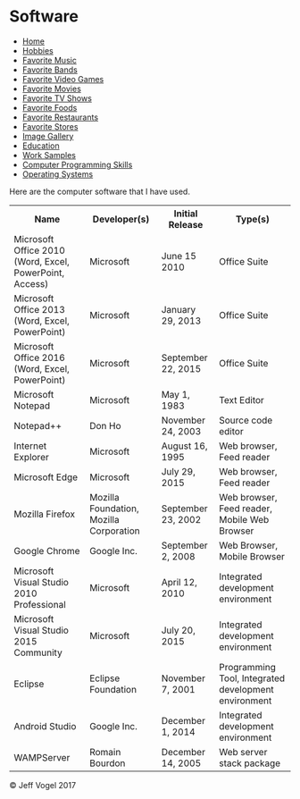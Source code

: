 <body>
		<div class = "header">
			<h1>Software</h1>
		</div>
		<div class = "nav">
			<ul>
				<li><a href="Website About Me - Main - print.md">Home</a></li>
				<li><a href="Website About Me - Hobbies - print.md">Hobbies</a></li>
				<li><a href="Website About Me - Favorite Music - print.md">Favorite Music</a></li>
				<li><a href="Website About Me - Favorite Bands - print.md">Favorite Bands</a></li>
				<li><a href="Website About Me - Favorite Video Games - print.md">Favorite Video Games</a></li>
				<li><a href="Website About Me - Favorite Movies - print.md">Favorite Movies</a></li>
				<li><a href="Website About Me - Favorite TV Shows - print.md">Favorite TV Shows</a></li>
				<li><a href="Website About Me - Favorite Foods - print.md">Favorite Foods</a></li>
				<li><a href="Website About Me - Favorite Restaurants - print.md">Favorite Restaurants</a></li>
				<li><a href="Website About Me - Favorite Stores - print.md">Favorite Stores</a></li>
				<li><a href="Website About Me - Image Gallery - print.md">Image Gallery</a></li>
				<li><a href="Website About Me - Education - print.md">Education</a></li>
				<li><a href="Website About Me - Work Samples - print.md">Work Samples</a>
				<li><a href="Website About Me - Computer Programming Skills - print.md">Computer Programming Skills</a></li>
				<li><a href="Website About Me - Operating Systems - print.md">Operating Systems</a></li>
			</ul>
		</div>
		<div class = "content">
			<p>Here are the computer software that I have used.</p>
			<div id="mySoftwareDivElement">
				<table>
					<tr>
						<th>Name</th>
						<th>Developer(s)</th>
						<th>Initial Release</th>
						<th>Type(s)</th>
					</tr>
					<tr>
						<td>Microsoft Office 2010 (Word, Excel, PowerPoint, Access)</td>
						<td>Microsoft</td>
						<td>June 15 2010</td>
						<td>Office Suite</td>
					</tr>
					<tr>
						<td>Microsoft Office 2013 (Word, Excel, PowerPoint)</td>
						<td>Microsoft</td>
						<td>January 29, 2013</td>
						<td>Office Suite</td>
					</tr>
					<tr>
						<td>Microsoft Office 2016 (Word, Excel, PowerPoint)</td>
						<td>Microsoft</td>
						<td>September 22, 2015</td>
						<td>Office Suite</td>
					</tr>
					<tr>
						<td>Microsoft Notepad</td>
						<td>Microsoft</td>
						<td>May 1, 1983</td>
						<td>Text Editor</td>
					</tr>
					<tr>
						<td>Notepad++</td>
						<td>Don Ho</td>
						<td>November 24, 2003</td>
						<td>Source code editor</td>
					</tr>
					<tr>
						<td>Internet Explorer</td>
						<td>Microsoft</td>
						<td>August 16, 1995</td>
						<td>Web browser, Feed reader</td>
					</tr>
					<tr>
						<td>Microsoft Edge</td>
						<td>Microsoft</td>
						<td>July 29, 2015</td>
						<td>Web browser, Feed reader</td>
					</tr>
					<tr>
						<td>Mozilla Firefox</td>
						<td>Mozilla Foundation, Mozilla Corporation</td>
						<td>September 23, 2002</td>
						<td>Web browser, Feed reader, Mobile Web Browser</td>
					</tr>
					<tr>
						<td>Google Chrome</td>
						<td>Google Inc.</td>
						<td>September 2, 2008</td>
						<td>Web Browser, Mobile Browser</td>
					</tr>
					<tr>
						<td>Microsoft Visual Studio 2010 Professional</td>
						<td>Microsoft</td>
						<td>April 12, 2010</td>
						<td>Integrated development environment</td>
					</tr>
					<tr>
						<td>Microsoft Visual Studio 2015 Community</td>
						<td>Microsoft</td>
						<td>July 20, 2015</td>
						<td>Integrated development environment</td>
					</tr>
					<tr>
						<td>Eclipse</td>
						<td>Eclipse Foundation</td>
						<td>November 7, 2001</td>
						<td>Programming Tool, Integrated development environment</td>
					</tr>
					<tr>
						<td>Android Studio</td>
						<td>Google Inc.</td>
						<td>December 1, 2014</td>
						<td>Integrated development environment</td>
					</tr>
					<tr>
						<td>WAMPServer</td>
						<td>Romain Bourdon</td>
						<td>December 14, 2005</td>
						<td>Web server stack package</td>
					</tr>
				</table>
			</div>
		</div>
		<div class = "footer">
			<p>&copy; Jeff Vogel 2017</p>
		</div>
	</body>
